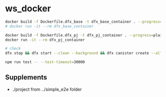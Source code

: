 # ws_docker

```bash
docker build -f Dockerfile.dfx_base -t dfx_base_container . --progress=plain
# docker run -it --rm dfx_base_container

docker build -f Dockerfile.dfx_pj -t dfx_pj_container . --progress=plain
docker run -it --rm dfx_pj_container

# check
dfx stop && dfx start --clean --background && dfx canister create --all && dfx build && dfx canister install --all

npm run test -- --test-timeout=30000
```

## Supplements

- ./project from ../simple_e2e folder
